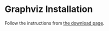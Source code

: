 # Graphviz Installation

Follow the instructions from [the download page][graphviz-download].


[graphviz-download]: http://www.graphviz.org/Download..php
